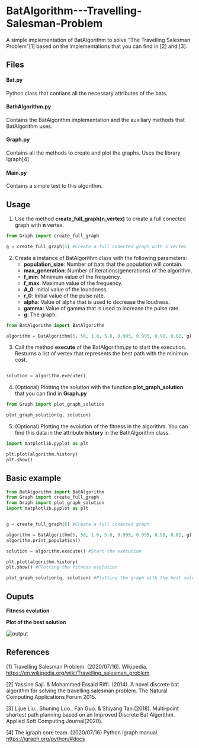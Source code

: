 # BatAlgorithm---Travelling-Salesman-Problem

A simple implementation of BatAlgorithm to solve "The Travelling Salesman Problem"[1] based on the implementations that you can find in [2] and [3].

## Files

#### Bat.py

Python class that contians all the necessary attributes of the bats.

#### BathAlgorithm.py

Contains the BatAlgorithm implementation and the auxiliary methods that BatAlgorithm uses.

#### Graph.py

Contains all the methods to create and plot the graphs. Uses the library Igraph[4]

#### Main.py

Contains a simple test to this algorithm.

## Usage

1. Use the method **create_full_graph(n_vertex)** to create a full conected graph with **n** vertex.
```python
from Graph import create_full_graph

g = create_full_graph(5) #Create a full conected graph with 5 vertex
```
2. Create a instance of BatAlgorithm class with the following parameters:
    * **population_size**: Number of bats that the population will contain.
    * **max_generation**: Number of iterations(generations) of the algorithm.
    * **f_min**: Minimum value of the frequency.
    * **f_max**: Maximun value of the frequency.
    * **A_0**: Initial value of the loundness.
    * **r_0**: Initial value of the pulse rate.
    * **alpha**: Value of alpha that is used to decrease the loudness.
    * **gamma**: Value of gamma that is used to increase the pulse rate.
    * **g**: The graph.
    
```python
from BatAlgorithm import BatAlgorithm

algorithm = BatAlgorithm(5, 50, 1.0, 5.0, 0.995, 0.995, 0.98, 0.02, g)
```
3. Call the method **execute** of the BatAlgorithm.py to start the execution. Resturns a list of vertex that represents the best path with the minimun cost.
```python

solution = algorithm.execute()
```
4. (Optional) Plotting the solution with the function **plot_graph_solution** that you can find in **Graph.py**
```python
from Graph import plot_graph_solution

plot_graph_solution(g, solution)
```
5. (Optional) Plotting the evolution of the fitness in the algorithm. You can find this data in the attribute **history** in the BathAlgorithm class.
```python
import matplotlib.pyplot as plt

plt.plot(algorithm.history)
plt.show()
```
## Basic example

```python
from BatAlgorithm import BatAlgorithm
from Graph import create_full_graph
from Graph import plot_graph_solution
import matplotlib.pyplot as plt


g = create_full_graph(6) #Create a full conected graph 

algorithm = BatAlgorithm(5, 50, 1.0, 5.0, 0.995, 0.995, 0.98, 0.02, g)
algorithm.print_population()

solution = algorithm.execute() #Start the execution

plt.plot(algorithm.history)
plt.show() #Plotting the fitness evolution

plot_graph_solution(g, solution) #Plotting the graph with the best solution.
```

## Ouputs
**Fitness evolution**

**Plot of the best solution**

![output](https://user-images.githubusercontent.com/25170552/87702176-5a78a080-c799-11ea-8c9f-b87454f88ea5.png)

## References

[1] Travelling Salesman Problem. (2020/07/16). Wikipedia. https://en.wikipedia.org/wiki/Travelling_salesman_problem

[2] Yassine Saji. & Mohammed Essaid Riffi. (2014). A novel discrete bat algorithm for solving the travelling salesman
problem. The Natural Computing Applications Forum 2015.

[3] Lijue Liu., Shuning Luo., Fan Guo. & Shiyang Tan.(2018). Multi‐point shortest path planning based on an Improved
Discrete Bat Algorithm. Applied Soft Computing Journal(2020).

[4] The igraph core team. (2020/07/16) Python Igraph manual. https://igraph.org/python/#docs
